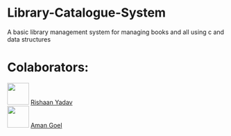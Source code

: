 # Library-Catalogue-System
A basic library management system for managing books and all using c and data structures



# Colaborators:

<img src="https://github.com/RishaanYadav.png" width="50" height="50" /> [Rishaan Yadav](https://github.com/RishaanYadav)
<br>
<img src="https://github.com/Wolfie8935.png" width="50" height="50" /> [Aman Goel](https://github.com/Wolfie8935)
